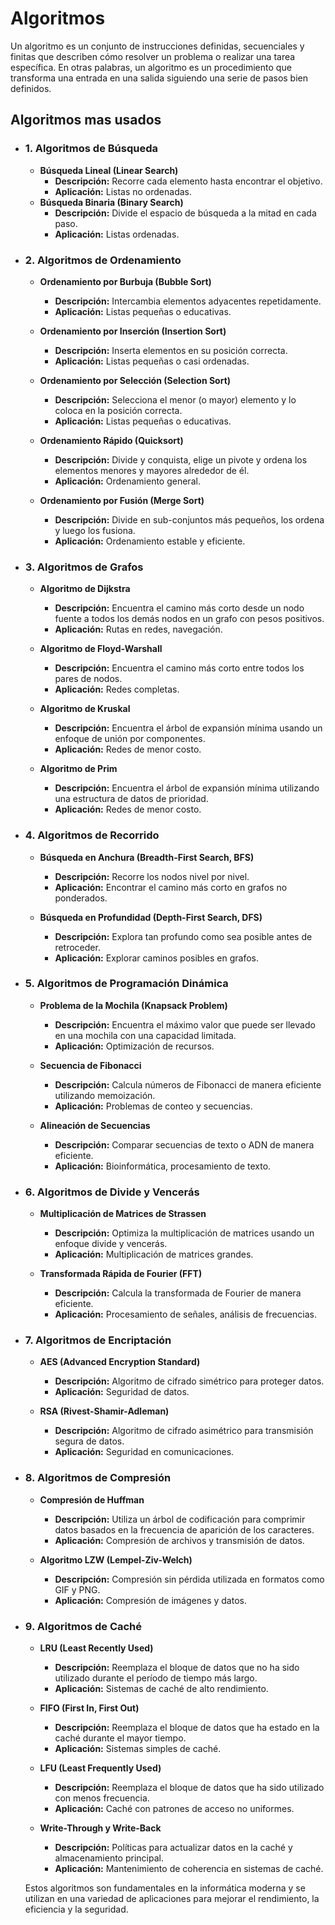 # Algoritmos

Un algoritmo es un conjunto de instrucciones definidas, secuenciales y finitas que describen cómo resolver un problema o realizar una tarea específica. En otras palabras, un algoritmo es un procedimiento que transforma una entrada en una salida siguiendo una serie de pasos bien definidos.

## Algoritmos mas usados

- ### 1. Algoritmos de Búsqueda

  - **Búsqueda Lineal (Linear Search)**
    - **Descripción:** Recorre cada elemento hasta encontrar el objetivo.
    - **Aplicación:** Listas no ordenadas.
  - **Búsqueda Binaria (Binary Search)**
    - **Descripción:** Divide el espacio de búsqueda a la mitad en cada paso.
    - **Aplicación:** Listas ordenadas.

- ### 2. Algoritmos de Ordenamiento

  - **Ordenamiento por Burbuja (Bubble Sort)**

    - **Descripción:** Intercambia elementos adyacentes repetidamente.
    - **Aplicación:** Listas pequeñas o educativas.

  - **Ordenamiento por Inserción (Insertion Sort)**

    - **Descripción:** Inserta elementos en su posición correcta.
    - **Aplicación:** Listas pequeñas o casi ordenadas.

  - **Ordenamiento por Selección (Selection Sort)**

    - **Descripción:** Selecciona el menor (o mayor) elemento y lo coloca en la posición correcta.
    - **Aplicación:** Listas pequeñas o educativas.

  - **Ordenamiento Rápido (Quicksort)**

    - **Descripción:** Divide y conquista, elige un pivote y ordena los elementos menores y mayores alrededor de él.
    - **Aplicación:** Ordenamiento general.

  - **Ordenamiento por Fusión (Merge Sort)**
    - **Descripción:** Divide en sub-conjuntos más pequeños, los ordena y luego los fusiona.
    - **Aplicación:** Ordenamiento estable y eficiente.

- ### 3. Algoritmos de Grafos

  - **Algoritmo de Dijkstra**

    - **Descripción:** Encuentra el camino más corto desde un nodo fuente a todos los demás nodos en un grafo con pesos positivos.
    - **Aplicación:** Rutas en redes, navegación.

  - **Algoritmo de Floyd-Warshall**

    - **Descripción:** Encuentra el camino más corto entre todos los pares de nodos.
    - **Aplicación:** Redes completas.

  - **Algoritmo de Kruskal**

    - **Descripción:** Encuentra el árbol de expansión mínima usando un enfoque de unión por componentes.
    - **Aplicación:** Redes de menor costo.

  - **Algoritmo de Prim**
    - **Descripción:** Encuentra el árbol de expansión mínima utilizando una estructura de datos de prioridad.
    - **Aplicación:** Redes de menor costo.

- ### 4. Algoritmos de Recorrido

  - **Búsqueda en Anchura (Breadth-First Search, BFS)**

    - **Descripción:** Recorre los nodos nivel por nivel.
    - **Aplicación:** Encontrar el camino más corto en grafos no ponderados.

  - **Búsqueda en Profundidad (Depth-First Search, DFS)**
    - **Descripción:** Explora tan profundo como sea posible antes de retroceder.
    - **Aplicación:** Explorar caminos posibles en grafos.

- ### 5. Algoritmos de Programación Dinámica

  - **Problema de la Mochila (Knapsack Problem)**

    - **Descripción:** Encuentra el máximo valor que puede ser llevado en una mochila con una capacidad limitada.
    - **Aplicación:** Optimización de recursos.

  - **Secuencia de Fibonacci**

    - **Descripción:** Calcula números de Fibonacci de manera eficiente utilizando memoización.
    - **Aplicación:** Problemas de conteo y secuencias.

  - **Alineación de Secuencias**
    - **Descripción:** Comparar secuencias de texto o ADN de manera eficiente.
    - **Aplicación:** Bioinformática, procesamiento de texto.

- ### 6. Algoritmos de Divide y Vencerás

  - **Multiplicación de Matrices de Strassen**

    - **Descripción:** Optimiza la multiplicación de matrices usando un enfoque divide y vencerás.
    - **Aplicación:** Multiplicación de matrices grandes.

  - **Transformada Rápida de Fourier (FFT)**
    - **Descripción:** Calcula la transformada de Fourier de manera eficiente.
    - **Aplicación:** Procesamiento de señales, análisis de frecuencias.

- ### 7. Algoritmos de Encriptación

  - **AES (Advanced Encryption Standard)**

    - **Descripción:** Algoritmo de cifrado simétrico para proteger datos.
    - **Aplicación:** Seguridad de datos.

  - **RSA (Rivest-Shamir-Adleman)**
    - **Descripción:** Algoritmo de cifrado asimétrico para transmisión segura de datos.
    - **Aplicación:** Seguridad en comunicaciones.

- ### 8. Algoritmos de Compresión

  - **Compresión de Huffman**

    - **Descripción:** Utiliza un árbol de codificación para comprimir datos basados en la frecuencia de aparición de los caracteres.
    - **Aplicación:** Compresión de archivos y transmisión de datos.

  - **Algoritmo LZW (Lempel-Ziv-Welch)**
    - **Descripción:** Compresión sin pérdida utilizada en formatos como GIF y PNG.
    - **Aplicación:** Compresión de imágenes y datos.

- ### 9. Algoritmos de Caché

  - **LRU (Least Recently Used)**

    - **Descripción:** Reemplaza el bloque de datos que no ha sido utilizado durante el período de tiempo más largo.
    - **Aplicación:** Sistemas de caché de alto rendimiento.

  - **FIFO (First In, First Out)**

    - **Descripción:** Reemplaza el bloque de datos que ha estado en la caché durante el mayor tiempo.
    - **Aplicación:** Sistemas simples de caché.

  - **LFU (Least Frequently Used)**

    - **Descripción:** Reemplaza el bloque de datos que ha sido utilizado con menos frecuencia.
    - **Aplicación:** Caché con patrones de acceso no uniformes.

  - **Write-Through y Write-Back**
    - **Descripción:** Políticas para actualizar datos en la caché y almacenamiento principal.
    - **Aplicación:** Mantenimiento de coherencia en sistemas de caché.

  Estos algoritmos son fundamentales en la informática moderna y se utilizan en una variedad de aplicaciones para mejorar el rendimiento, la eficiencia y la seguridad.

